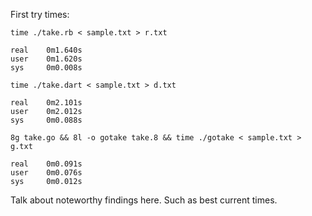 
First try times:

    time ./take.rb < sample.txt > r.txt

    real	0m1.640s
    user	0m1.620s
    sys 	0m0.008s

    time ./take.dart < sample.txt > d.txt

    real	0m2.101s
    user	0m2.012s
    sys 	0m0.088s

    8g take.go && 8l -o gotake take.8 && time ./gotake < sample.txt > g.txt

    real	0m0.091s
    user	0m0.076s
    sys 	0m0.012s

Talk about noteworthy findings here. Such as best current times.
